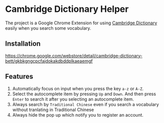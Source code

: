 # Cambridge Dictionary Helper
The project is a Google Chrome Extension for using [Cambridge Dictionary](https://dictionary.cambridge.org/) easily when you search some vocabulary.

## Installation
https://chrome.google.com/webstore/detail/cambridge-dictionary-bett/gkbkgngcpcfajdokakdbddplkaeaemgf

## Features
1. Automatically focus on input when you press the key `a-z` or `A-Z`.
2. Select the autocomplete item by pressing `Up` and `Down`. And then press `Enter` to search it after you selecting an autocomplete item.
3. Always search by `Traditional Chinese` even if you search a vocabulary without tranlating in Traditional Chinese
4. Always hide the pop up which notify you to register an account.
